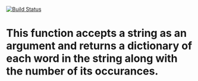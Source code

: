 [![Build Status](https://travis-ci.org/JayKay24/word_count.svg?branch=master)](https://travis-ci.org/JayKay24/word_count)
# This function accepts a string as an argument and returns a dictionary of each word in the string along with the number of its occurances.
